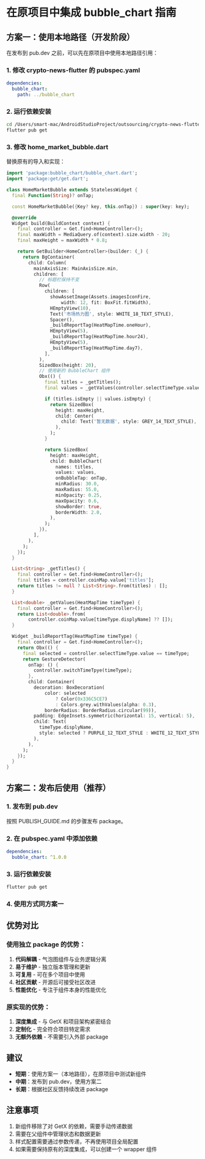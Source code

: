 # 在原项目中集成 bubble_chart 指南

## 方案一：使用本地路径（开发阶段）

在发布到 pub.dev 之前，可以先在原项目中使用本地路径引用：

### 1. 修改 crypto-news-flutter 的 pubspec.yaml

```yaml
dependencies:
  bubble_chart:
    path: ../bubble_chart
```

### 2. 运行依赖安装

```bash
cd /Users/smart-mac/AndroidStudioProject/outsourcing/crypto-news-flutter
flutter pub get
```

### 3. 修改 home_market_bubble.dart

替换原有的导入和实现：

```dart
import 'package:bubble_chart/bubble_chart.dart';
import 'package:get/get.dart';

class HomeMarketBubble extends StatelessWidget {
  final Function(String)? onTap;

  const HomeMarketBubble({Key? key, this.onTap}) : super(key: key);

  @override
  Widget build(BuildContext context) {
    final controller = Get.find<HomeController>();
    final maxWidth = MediaQuery.of(context).size.width - 20;
    final maxHeight = maxWidth * 0.8;

    return GetBuilder<HomeController>(builder: (_) {
      return BgContainer(
        child: Column(
          mainAxisSize: MainAxisSize.min,
          children: [
            // 标题栏保持不变
            Row(
              children: [
                showAssetImage(Assets.imagesIconFire,
                    width: 12, fit: BoxFit.fitWidth),
                HEmptyView(10),
                Text('市场热力图', style: WHITE_18_TEXT_STYLE),
                Spacer(),
                _buildReportTag(HeatMapTime.oneHour),
                HEmptyView(5),
                _buildReportTag(HeatMapTime.hour24),
                HEmptyView(5),
                _buildReportTag(HeatMapTime.day7),
              ],
            ),
            SizedBox(height: 20),
            // 使用新的 BubbleChart 组件
            Obx(() {
              final titles = _getTitles();
              final values = _getValues(controller.selectTimeType.value);

              if (titles.isEmpty || values.isEmpty) {
                return SizedBox(
                  height: maxHeight,
                  child: Center(
                    child: Text('暂无数据', style: GREY_14_TEXT_STYLE),
                  ),
                );
              }

              return SizedBox(
                height: maxHeight,
                child: BubbleChart(
                  names: titles,
                  values: values,
                  onBubbleTap: onTap,
                  minRadius: 30.0,
                  maxRadius: 55.0,
                  minOpacity: 0.25,
                  maxOpacity: 0.6,
                  showBorder: true,
                  borderWidth: 2.0,
                ),
              );
            }),
          ],
        ),
      );
    });
  }

  List<String> _getTitles() {
    final controller = Get.find<HomeController>();
    final titles = controller.coinMap.value['titles'];
    return titles != null ? List<String>.from(titles) : [];
  }

  List<double> _getValues(HeatMapTime timeType) {
    final controller = Get.find<HomeController>();
    return List<double>.from(
        controller.coinMap.value[timeType.displyName] ?? []);
  }

  Widget _buildReportTag(HeatMapTime timeType) {
    final controller = Get.find<HomeController>();
    return Obx(() {
      final selected = controller.selectTimeType.value == timeType;
      return GestureDetector(
        onTap: () {
          controller.switchTimeTpye(timeType);
        },
        child: Container(
          decoration: BoxDecoration(
              color: selected
                  ? Color(0x336C5CE7)
                  : Colors.grey.withValues(alpha: 0.3),
              borderRadius: BorderRadius.circular(99)),
          padding: EdgeInsets.symmetric(horizontal: 15, vertical: 5),
          child: Text(
            timeType.displyName,
            style: selected ? PURPLE_12_TEXT_STYLE : WHITE_12_TEXT_STYLE,
          ),
        ),
      );
    });
  }
}
```

## 方案二：发布后使用（推荐）

### 1. 发布到 pub.dev

按照 PUBLISH_GUIDE.md 的步骤发布 package。

### 2. 在 pubspec.yaml 中添加依赖

```yaml
dependencies:
  bubble_chart: ^1.0.0
```

### 3. 运行依赖安装

```bash
flutter pub get
```

### 4. 使用方式同方案一

## 优势对比

### 使用独立 package 的优势：

1. **代码解耦** - 气泡图组件与业务逻辑分离
2. **易于维护** - 独立版本管理和更新
3. **可复用** - 可在多个项目中使用
4. **社区贡献** - 开源后可接受社区改进
5. **性能优化** - 专注于组件本身的性能优化

### 原实现的优势：

1. **深度集成** - 与 GetX 和项目架构紧密结合
2. **定制化** - 完全符合项目特定需求
3. **无额外依赖** - 不需要引入外部 package

## 建议

- **短期**：使用方案一（本地路径），在原项目中测试新组件
- **中期**：发布到 pub.dev，使用方案二
- **长期**：根据社区反馈持续改进 package

## 注意事项

1. 新组件移除了对 GetX 的依赖，需要手动传递数据
2. 需要在父组件中管理状态和数据更新
3. 样式配置需要通过参数传递，不再使用项目全局配置
4. 如果需要保持原有的深度集成，可以创建一个 wrapper 组件
